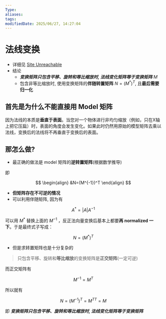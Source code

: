 ```yaml
---
Type:
aliases: 
tags: 
modifiedDate: 2025/06/27, 14:27:04
---
```


# 法线变换

- 详细见 [Site Unreachable](https://zhuanlan.zhihu.com/p/449976247)
- 结论
    - ***变换矩阵只包含平移、旋转和等比缩放时, 法线变化矩阵等于变换矩阵*** $M$
    - 包含非等比缩放时, 使用变换矩阵的**伴随转置矩阵** $N=(M^{*})^T$, 且**最后需要归一化**

## 首先是为什么不能直接用 Model 矩阵

因为法线的本质是**垂直于表面**。当您对一个物体进行非均匀缩放（例如，只在X轴上把它压扁）时，表面的角度会发生变化。如果此时仍然用原始的模型矩阵去乘以法线，变换后的法线将不再垂直于变换后的表面。

## 那怎么做?

- 最正确的做法是 model 矩阵的**逆转置矩阵**(根据数学推导)

即

$$
\begin{align} &N=(M^{-1})^T  \end{align}
$$

- **但矩阵存在不可逆的情况**
- 可以利用伴随矩阵, 因为有

$$
A^*=|A|A^{-1}
$$

可以用 $M^*$ 替换上面的 $M^{-1}$ ，反正法向量变换后基本上都要**再 normalized 一下**。于是最终式子写成：

$$
N=(M^{*})^T 
$$

- 但是求转置矩阵也是十分复杂的

> 只包含平移、旋转和**等比缩放**的变换矩阵是**正交矩阵**(一定可逆)

而正交矩阵有

$$
M^{-1} = M^{T}
$$

所以就有

$$
N=(M^{-1})^T=M^{TT} = M
$$

即
***变换矩阵只包含平移、旋转和等比缩放时, 法线变化矩阵等于变换矩阵***
